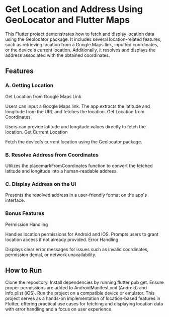 # Get Location and Address Using GeoLocator and Flutter Maps

This Flutter project demonstrates how to fetch and display location data using the Geolocator package. It includes several location-related features, such as retrieving location from a Google Maps link, inputted coordinates, or the device's current location. Additionally, it resolves and displays the address associated with the obtained coordinates.

## Features
### A. Getting Location
Get Location from Google Maps Link

Users can input a Google Maps link.
The app extracts the latitude and longitude from the URL and fetches the location.
Get Location from Coordinates

Users can provide latitude and longitude values directly to fetch the location.
Get Current Location

Fetch the device's current location using the Geolocator package.
### B. Resolve Address from Coordinates
Utilizes the placemarkFromCoordinates function to convert the fetched latitude and longitude into a human-readable address.
### C. Display Address on the UI
Presents the resolved address in a user-friendly format on the app's interface.
### Bonus Features
Permission Handling

Handles location permissions for Android and iOS.
Prompts users to grant location access if not already provided.
Error Handling

Displays clear error messages for issues such as invalid coordinates, permission denial, or network unavailability.
## How to Run
Clone the repository.
Install dependencies by running flutter pub get.
Ensure proper permissions are added to AndroidManifest.xml (Android) and Info.plist (iOS).
Run the project on a compatible device or emulator.
This project serves as a hands-on implementation of location-based features in Flutter, offering practical use cases for fetching and displaying location data with error handling and a focus on user experience.
